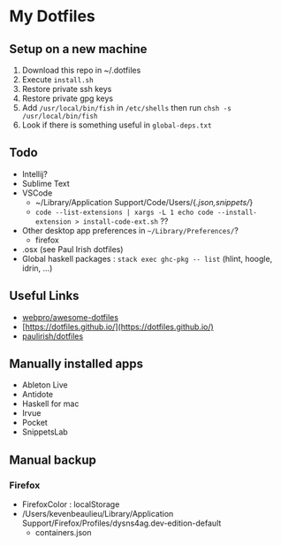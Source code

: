 # My Dotfiles

## Setup on a new machine
1. Download this repo in ~/.dotfiles
1. Execute `install.sh`
1. Restore private ssh keys
1. Restore private gpg keys
1. Add `/usr/local/bin/fish` in `/etc/shells` then run `chsh -s /usr/local/bin/fish`
1. Look if there is something useful in `global-deps.txt`

## Todo
- Intellij?
- Sublime Text
- VSCode
    - ~/Library/Application Support/Code/Users/{*.json,snippets/*}
    - `code --list-extensions | xargs -L 1 echo code --install-extension > install-code-ext.sh` ??
- Other desktop app preferences in `~/Library/Preferences/`?
  - firefox
- .osx (see Paul Irish dotfiles)
- Global haskell packages : `stack exec ghc-pkg -- list` (hlint, hoogle, idrin, ...)

## Useful Links
- [webpro/awesome-dotfiles](https://github.com/webpro/awesome-dotfiles)
- [https://dotfiles.github.io/](https://dotfiles.github.io/)
- [paulirish/dotfiles](https://github.com/paulirish/dotfiles)
 
## Manually installed apps
- Ableton Live
- Antidote
- Haskell for mac
- Irvue
- Pocket
- SnippetsLab

## Manual backup
### Firefox
- FirefoxColor : localStorage
- /Users/kevenbeaulieu/Library/Application Support/Firefox/Profiles/dysns4ag.dev-edition-default
    - containers.json
